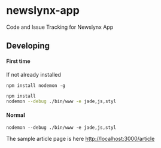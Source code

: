 newslynx-app
============

Code and Issue Tracking for Newslynx App


## Developing

#### First time

If not already installed

`npm install nodemon -g`

````bash
npm install
nodemon --debug ./bin/www -e jade,js,styl
````

#### Normal

````
nodemon --debug ./bin/www -e jade,js,styl
````

The sample article page is here <http://localhost:3000/article>